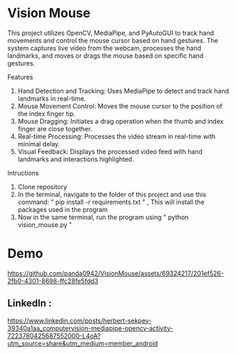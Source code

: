 # Vision Mouse 

This project utilizes OpenCV, MediaPipe, and PyAutoGUI to track hand movements and control the mouse cursor based on hand gestures. The system captures live video from the webcam, processes the hand landmarks, and moves or drags the mouse based on specific hand gestures.

Features
1. Hand Detection and Tracking: Uses MediaPipe to detect and track hand landmarks in real-time.
2. Mouse Movement Control: Moves the mouse cursor to the position of the index finger tip.
3. Mouse Dragging: Initiates a drag operation when the thumb and index finger are close together.
4. Real-time Processing: Processes the video stream in real-time with minimal delay.
5. Visual Feedback: Displays the processed video feed with hand landmarks and interactions highlighted.

Intructions 
1. Clone repository
2. In the terminal, navigate to the folder of this project and use this command:
   " pip install -r requirements.txt " , This will install the packages used in the program
3. Now in the same terminal, run the program using " python vision_mouse.py "

# Demo 

https://github.com/panda0942/VisionMouse/assets/69324217/201ef526-2fb0-4301-8698-ffc28fe5fdd3

## Linkedln : 
https://www.linkedin.com/posts/herbert-sekpey-39340a1aa_computervision-mediapipe-opencv-activity-7223780425687552000-L4oA?utm_source=share&utm_medium=member_android

